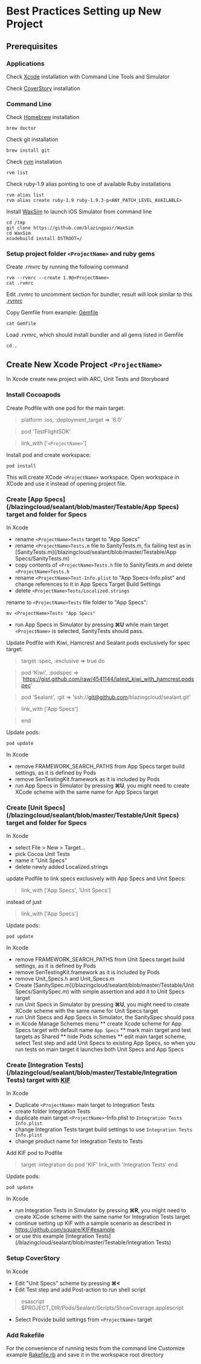 Best Practices Setting up New Project
==================

Prerequisites
-------------

### Applications
Check [Xcode](https://developer.apple.com/xcode/) installation with Command Line Tools and Simulator

Check [CoverStory](http://code.google.com/p/coverstory/) installation

### Command Line
Check [Homebrew](http://mxcl.github.com/homebrew/) installation

    brew doctor

Check git installation

    brew install git

Check [rvm](https://rvm.io) installation

    rvm list

Check ruby-1.9 alias pointing to one of available Ruby installations

    rvm alias list
    rvm alias create ruby-1.9 ruby-1.9.3-p<ANY_PATCH_LEVEL_AVAILABLE>
    
Install [WaxSim](https://github.com/blazingpair/WaxSim) to launch iOS Simulator from command line

    cd /tmp
    git clone https://github.com/blazingpair/WaxSim
    cd WaxSim
    xcodebuild install DSTROOT=/
    
### Setup project folder `<ProjectName>` and ruby gems
    
Create .rmvrc by running the following command

    rvm --rvmrc --create 1.9@<ProjectName>
    cat .rvmrc
    
Edit .rvmrc to uncomment section for bundler, result will look similar to this [.rvmrc](/blazingcloud/sealant/blob/master/Testable/.rvmrc)

Copy Gemfile from example: [Gemfile](/blazingcloud/sealant/blob/master/Testable/Gemfile)

    cat Gemfile

Load .rvmrc, which should install bundler and all gems listed in Gemfile

    cd .

Create New Xcode Project `<ProjectName>`
-------------

In Xcode create new project <ProjectName> with ARC, Unit Tests and Storyboard

### Install Cocoapods

Create Podfile with one pod for the main target:

>platform :ios, :deployment_target => '6.0'

>pod 'TestFlightSDK'

>link_with ['`<ProjectName>`']

Install pod and create workspace:

    pod install
    
This will create XCode `<ProjectName>` workspace. Open workspace in XCode and use it instead of opening project file.

### Create [App Specs](/blazingcloud/sealant/blob/master/Testable/App Specs) target and folder for Specs

In Xcode 
*   rename `<ProjectName>Tests` target to "App Specs"
*   rename `<ProjectName>Tests.m` file to SanityTests.m, fix failing test as in [SanityTests.m](/blazingcloud/sealant/blob/master/Testable/App Specs/SanityTests.m)
*   copy contents of `<ProjectName>Tests.h` file to SanityTests.m and delete `<ProjectName>Tests.h`
*   rename `<ProjectName>Test-Info.plist` to "App Specs-Info.plist" and change references to it in App Specs Target Build Settings
*   delete `<ProjectName>Tests/Localized.strings`

rename to `<ProjectName>Tests` file folder to "App Specs":

    mv <ProjectName>Tests "App Specs"
    
*   run App Specs in Simulator by pressing **⌘U** while main target `<ProjectName>` is selected,  SanityTests should pass.

Update Podfile with Kiwi, Hamcrest and Sealant pods exclusively for spec target:

>target :spec, :exclusive => true do

>    pod 'Kiwi', :podspec => 'https://gist.github.com/raw/4541144/latest_kiwi_with_hamcrest.podspec'

>    pod 'Sealant', :git => 'ssh://git@github.com/blazingcloud/sealant.git'

>    link_with ['App Specs']

>end

Update pods:

    pod update
    
In Xcode
*   remove FRAMEWORK_SEARCH_PATHS from App Specs target build settings, as it is defined by Pods
*   remove SenTestingKit.framework as it is included by Pods
*   run App Specs in Simulator by pressing **⌘U**, you might need to create XCode scheme with the same name for App Specs target

### Create [Unit Specs](/blazingcloud/sealant/blob/master/Testable/Unit Specs) target and folder for Specs

In Xcode
*   select File > New > Target... 
*   pick Cocoa Unit Tests
*   name it "Unit Specs"
*   delete newly added Localized.strings

update Podfile to link specs exclusively with App Specs and Unit Specs:

>    link_with ['App Specs', 'Unit Specs']

instead of just 

>    link_with ['App Specs']

Update pods:

    pod update
    
In Xcode
*   remove FRAMEWORK_SEARCH_PATHS from Unit Specs target build settings, as it is defined by Pods
*   remove SenTestingKit.framework as it is included by Pods
*   remove Unit_Specs.h and Unit_Specs.m
*   Create [SanitySpec.m](/blazingcloud/sealant/blob/master/Testable/Unit Specs/SanitySpec.m) with simple assertion and add it to Unit Specs target
*   run Unit Specs in Simulator by pressing **⌘U**, you might need to create XCode scheme with the same name for Unit Specs target
*   run Unit Specs and App Specs in Simulator, the SanitySpec should pass
*   in Xcode Manage Schemes menu
**   create Xcode scheme for App Specs target with default name `App Specs`
**   mark main target and test targets as Shared
**   hide Pods schemes
**   edit main target scheme, select Test step and add Unit Specs to existing App Specs, so when you run tests on main target it launches both Unit Specs and App Specs

### Create [Integration Tests](/blazingcloud/sealant/blob/master/Testable/Integration Tests) target with [KIF](https://github.com/square/KIF)

In Xcode
*   Duplicate `<ProjectName>` main target to Integration Tests
*   create folder Integration Tests
*   duplicate main target `<ProjectName>`-Info.plist to `Integration Tests Info.plist`
*   change Integration Tests target build settings to use `Integration Tests Info.plist`
*   change product name for Integration Tests to Tests

Add KIF pod to Podfile
>target :integration do
>    pod 'KIF'
>    link_with 'Integration Tests'
>end

Update pods:

    pod update
    
In Xcode
*   run Integration Tests in Simulator by pressing **⌘R**, you might need to create XCode scheme with the same name for Integration Tests target
*   continue setting up KIF with a sample scenario as described in https://github.com/square/KIF#example
*   or use this example [Integration Tests](/blazingcloud/sealant/blob/master/Testable/Integration Tests)

### Setup CoverStory
In Xcode
*   Edit "Unit Specs" scheme by pressing **⌘<**
*   Edit Test step and add Post-action to run shell script

>osascript $PROJECT_DIR/Pods/Sealant/Scripts/ShowCoverage.applescript

*   Select Provide build settings from `<ProjectName>` target

### Add Rakefile
For the convenience of running tests from the command line
Customize example [Rakefile.rb](/blazingcloud/sealant/blob/master/Testable/Rakefile.rb) and save it in the workspace root directory

